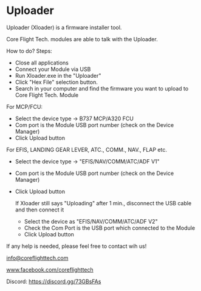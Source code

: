 # Uploader

Uploader (Xloader) is a firmware installer tool.

Core Flight Tech. modules are able to talk with the Uploader.

How to do? 
Steps:
- Close all applications
- Connect your Module via USB
- Run Xloader.exe in the "Uploader"
- Click "Hex File" selection button.
- Search in your computer and find the firmware you want to upload to Core Flight Tech. Module

For MCP/FCU: 
  - Select the device type -> B737 MCP/A320 FCU
  - Com port is the Module USB port number (check on the Device Manager)
  - Click Upload button

For EFIS, LANDING GEAR LEVER, ATC., COMM., NAV., FLAP etc.
  - Select the device type -> "EFIS/NAV/COMM/ATC/ADF V1"
  - Com port is the Module USB port number (check on the Device Manager)
  - Click Upload button

    If Xloader still says "Uploading" after 1 min., disconnect the USB cable and then connect it
	- Select the device as "EFIS/NAV/COMM/ATC/ADF V2"
	- Check the Com Port is the USB port which connected to the Module
	- Click Upload button
     
If any help is needed, please feel free to contact wih us!

info@coreflighttech.com

www.facebook.com/coreflighttech

Discord: https://discord.gg/73GBsFAs
